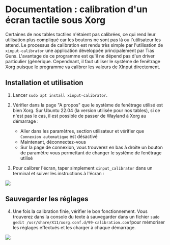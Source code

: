# Documentation : calibration d'un écran tactile sous Xorg

Certaines de nos tables tactiles n'étaient pas calibrées, ce qui rend leur utilisation plus compliqué car les boutons ne sont pas là ou l'utilisateur les attend.
Le processus de calibration est rendu très simple par l'utilisation de `xinput-calibrator` une application développée principalement par Tias Guns. L'avantage de ce programme est qu'il ne dépend pas d'un driver particulier (générique. Cependnant, il faut utiliser le système de fenêtrage Xorg puisque le programme va calibrer les valeurs de XInput directement.

## Installation et utilisation

1) Lancer `sudo apt install xinput-calibrator`.

2) Vérifier dans la page "A propos" que le système de fenêtrage utilisé est bien Xorg. Sur Ubuntu 22.04 (la version utilisée pour nos tables), si ce n'est pas le cas, il est possible de passer de Wayland à Xorg au démarrage :
    - Aller dans les paramètres, section utilisateur et vérifier que `Connexion automatique` est désactivé
    - Maintenant, déconnectez-vous
    - Sur la page de connexion, vous trouverez en bas à droite un bouton de paramètre vous permettant de changer le système de fenêtrage utilisé

3) Pour calibrer l'écran, taper simplement `xinput_calibrator` dans un terminal et suiver les instructions à l'écran :

![](https://cdn.discordapp.com/attachments/992077049344819281/1079716101543428156/raspberry-pi-xinput_calibrator.png)

## Sauvegarder les réglages

4) Une fois la calibration finie, vérifier le bon fonctionnement. Vous trouverez dans la console du texte à sauvegarder dans un fichier `sudo gedit /usr/share/X11/xorg.conf.d/99-calibration.conf`pour mémoriser les réglages effectués et les charger à chaque démarrage.

![](https://cdn.discordapp.com/attachments/992077049344819281/1079718153153683456/xinput_calibrator-console-screen.png)
